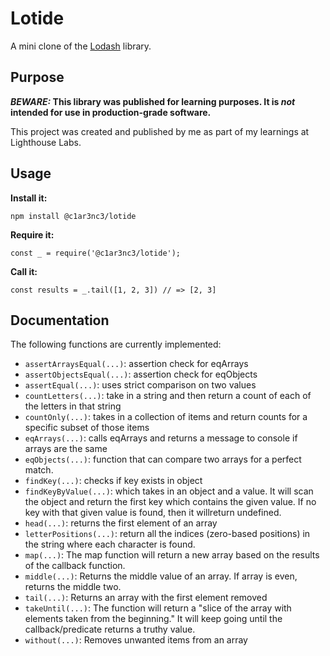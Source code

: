 # Lotide

A mini clone of the [Lodash](https://lodash.com) library.

## Purpose

**_BEWARE:_ This library was published for learning purposes. It is _not_ intended for use in production-grade software.**

This project was created and published by me as part of my learnings at Lighthouse Labs. 

## Usage

**Install it:**

`npm install @c1ar3nc3/lotide`

**Require it:**

`const _ = require('@c1ar3nc3/lotide');`

**Call it:**

`const results = _.tail([1, 2, 3]) // => [2, 3]`

## Documentation

The following functions are currently implemented:

* `assertArraysEqual(...)`: assertion check for eqArrays
* `assertObjectsEqual(...)`: assertion check for eqObjects
* `assertEqual(...)`: uses strict comparison on two values
* `countLetters(...)`: take in a string and then return a count of each of the letters in that string
* `countOnly(...)`: takes in a collection of items and return counts for a specific subset of those items
* `eqArrays(...)`: calls eqArrays and returns a message to console if arrays are the same
* `eqObjects(...)`: function that can compare two arrays for a perfect match.
* `findKey(...)`: checks if key exists in object
* `findKeyByValue(...)`: which takes in an object and a value. It will scan the object and return the first key which contains the given value. If no key with that given value is found, then it willreturn undefined.
* `head(...)`: returns the first element of an array
* `letterPositions(...)`: return all the indices (zero-based positions) in the string where each character is found.
* `map(...)`: The map function will return a new array based on the results of the callback function.
* `middle(...)`: Returns the middle value of an array. If array is even, returns the middle two.
* `tail(...)`: Returns an array with the first element removed
* `takeUntil(...)`: The function will return a "slice of the array with elements taken from the beginning." It will keep going until the callback/predicate returns a truthy value.
* `without(...)`: Removes unwanted items from an array